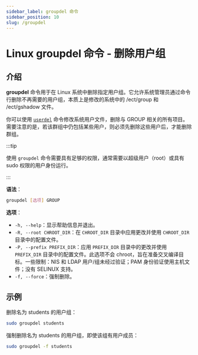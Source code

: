 ```yaml
---
sidebar_label: groupdel 命令
sidebar_position: 10
slug: /groupdel
---
```


# Linux groupdel 命令 - 删除用户组



## 介绍

**groupdel** 命令用于在 Linux 系统中删除指定用户组。它允许系统管理员通过命令行删除不再需要的用户组，本质上是修改的系统中的 /ect/group 和 /ect/gshadow 文件。

你可以使用 [`userdel`](/linux-command/userdel/) 命令修改系统用户文件，删除与 GROUP 相关的所有项目。需要注意的是，若该群组中仍包括某些用户，则必须先删除这些用户后，才能删除群组。

:::tip

使用 `groupdel` 命令需要具有足够的权限，通常需要以超级用户（root）或具有 sudo 权限的用户身份运行。

:::

**语法**：

```bash
groupdel [选项] GROUP
```

**选项**：

- `-h, --help`：显示帮助信息并退出。
- `-R, --root CHROOT_DIR`：在 `CHROOT_DIR` 目录中应用更改并使用 `CHROOT_DIR` 目录中的配置文件。
- `-P, --prefix PREFIX_DIR`：应用 `PREFIX_DIR` 目录中的更改并使用 `PREFIX_DIR` 目录中的配置文件。此选项不会 chroot，旨在准备交叉编译目标。一些限制：NIS 和 LDAP 用户/组未经过验证；PAM 身份验证使用主机文件；没有 SELINUX 支持。
- `-f, --force`：强制删除。



## 示例

删除名为 students 的用户组：

```bash
sudo groupdel students
```

强制删除名为 students 的用户组，即使该组有用户成员：

```bash
sudo groupdel -f students
```

